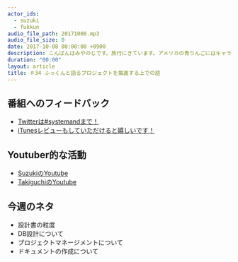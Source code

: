 ```yaml
---
actor_ids:
  - suzuki
  - fukkun
audio_file_path: 20171008.mp3
audio_file_size: 0
date: 2017-10-08 00:00:00 +0900
description: こんばんはみやのじです。旅行にきています。アメリカの青りんごにはキャラメルソースがついてくるって知っていましたか？そして、フライといったらフライドポテトのことですよ。そういえば今日は夕飯を食べていないような気がします。ということで、鈴木さんが一人でなんとかしてくれた34回です。どうぞ！
duration: "00:00"
layout: article
title: ＃34 ふっくんと語るプロジェクトを推進する上での話
---
```

## 番組へのフィードバック
* [Twitterは#systemandまで！](https://twitter.com/search?q=%23systemand)
* [iTunesレビューもしていただけると嬉しいです！](https://itunes.apple.com/jp/podcast/systemand-online/id1205168408?mt=2)

## Youtuber的な活動
* [SuzukiのYoutube](https://www.youtube.com/channel/UCqTozqKO5AWD8OccCnW3Rvw)
* [TakiguchiのYoutube](https://www.youtube.com/channel/UCtoXGiMeDggQPdGoanDE2sA)


## 今週のネタ
* 設計書の粒度
* DB設計について
* プロジェクトマネージメントについて
* ドキュメントの作成について

